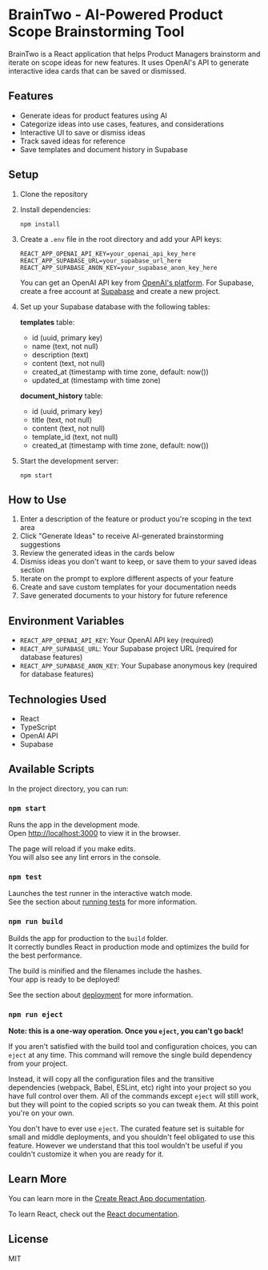 # BrainTwo - AI-Powered Product Scope Brainstorming Tool

BrainTwo is a React application that helps Product Managers brainstorm and iterate on scope ideas for new features. It uses OpenAI's API to generate interactive idea cards that can be saved or dismissed.

## Features

- Generate ideas for product features using AI
- Categorize ideas into use cases, features, and considerations
- Interactive UI to save or dismiss ideas
- Track saved ideas for reference
- Save templates and document history in Supabase

## Setup

1. Clone the repository
2. Install dependencies:
   ```
   npm install
   ```
3. Create a `.env` file in the root directory and add your API keys:

   ```
   REACT_APP_OPENAI_API_KEY=your_openai_api_key_here
   REACT_APP_SUPABASE_URL=your_supabase_url_here
   REACT_APP_SUPABASE_ANON_KEY=your_supabase_anon_key_here
   ```

   You can get an OpenAI API key from [OpenAI's platform](https://platform.openai.com/api-keys).
   For Supabase, create a free account at [Supabase](https://supabase.com) and create a new project.

4. Set up your Supabase database with the following tables:

   **templates** table:

   - id (uuid, primary key)
   - name (text, not null)
   - description (text)
   - content (text, not null)
   - created_at (timestamp with time zone, default: now())
   - updated_at (timestamp with time zone)

   **document_history** table:

   - id (uuid, primary key)
   - title (text, not null)
   - content (text, not null)
   - template_id (text, not null)
   - created_at (timestamp with time zone, default: now())

5. Start the development server:
   ```
   npm start
   ```

## How to Use

1. Enter a description of the feature or product you're scoping in the text area
2. Click "Generate Ideas" to receive AI-generated brainstorming suggestions
3. Review the generated ideas in the cards below
4. Dismiss ideas you don't want to keep, or save them to your saved ideas section
5. Iterate on the prompt to explore different aspects of your feature
6. Create and save custom templates for your documentation needs
7. Save generated documents to your history for future reference

## Environment Variables

- `REACT_APP_OPENAI_API_KEY`: Your OpenAI API key (required)
- `REACT_APP_SUPABASE_URL`: Your Supabase project URL (required for database features)
- `REACT_APP_SUPABASE_ANON_KEY`: Your Supabase anonymous key (required for database features)

## Technologies Used

- React
- TypeScript
- OpenAI API
- Supabase

## Available Scripts

In the project directory, you can run:

### `npm start`

Runs the app in the development mode.\
Open [http://localhost:3000](http://localhost:3000) to view it in the browser.

The page will reload if you make edits.\
You will also see any lint errors in the console.

### `npm test`

Launches the test runner in the interactive watch mode.\
See the section about [running tests](https://facebook.github.io/create-react-app/docs/running-tests) for more information.

### `npm run build`

Builds the app for production to the `build` folder.\
It correctly bundles React in production mode and optimizes the build for the best performance.

The build is minified and the filenames include the hashes.\
Your app is ready to be deployed!

See the section about [deployment](https://facebook.github.io/create-react-app/docs/deployment) for more information.

### `npm run eject`

**Note: this is a one-way operation. Once you `eject`, you can't go back!**

If you aren't satisfied with the build tool and configuration choices, you can `eject` at any time. This command will remove the single build dependency from your project.

Instead, it will copy all the configuration files and the transitive dependencies (webpack, Babel, ESLint, etc) right into your project so you have full control over them. All of the commands except `eject` will still work, but they will point to the copied scripts so you can tweak them. At this point you're on your own.

You don't have to ever use `eject`. The curated feature set is suitable for small and middle deployments, and you shouldn't feel obligated to use this feature. However we understand that this tool wouldn't be useful if you couldn't customize it when you are ready for it.

## Learn More

You can learn more in the [Create React App documentation](https://facebook.github.io/create-react-app/docs/getting-started).

To learn React, check out the [React documentation](https://reactjs.org/).

## License

MIT
